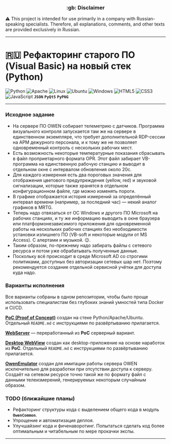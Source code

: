 <h3 align="center">:gb: Disclaimer</h3>

:warning: This project is intended for use primarily in a company with
Russian-speaking specialists. Therefore, all explanations, comments, and other
texts are provided exclusively in Russian.

----

# :ru: Рефакторинг старого ПО (Visual Basic) на новый стек (Python) #

![Python](https://img.shields.io/badge/python-3670A0?style=plastic&logo=python&logoColor=ffdd54)
![Apache](https://img.shields.io/badge/apache-%23D42029.svg?style=plastic&logo=apache&logoColor=white)
![Linux](https://img.shields.io/badge/Linux-FCC624?style=plastic&logo=linux&logoColor=black)
![Ubuntu](https://img.shields.io/badge/Ubuntu-E95420?style=plastic&logo=ubuntu&logoColor=white)
![Windows](https://img.shields.io/badge/Windows-0078D6?style=plastic&logo=windows&logoColor=white)
![HTML5](https://img.shields.io/badge/html5-%23E34F26.svg?style=plastic&logo=html5&logoColor=white)
![CSS3](https://img.shields.io/badge/css3-%231572B6.svg?style=plastic&logo=css3&logoColor=white)
![JavaScript](https://img.shields.io/badge/javascript-%23323330.svg?style=plastic&logo=javascript&logoColor=%23F7DF1E)
**`JSON`**
**`PyQt5`**
**`PyPNG`**

----

### Исходное задание ###

- На сервере ПО OWEN собирает телеметрию с датчиков. Программа визуального
контроля запускается там же на сервере в единственном экземпляре, что требует
дополнительной RDP-сессии на АРМ дежурного персонала, и к тому же не позволяет
одновременный контроль с нескольких рабочих мест.
- Есть возможность некоторые температурные показания сбрасывать в файл
проприетарного формата OPR. Этот файл забирает VB-программа на единственную
рабочую станцию и выводит в отдельном окне с интервалом обновления около 20с.
- Для каждого измерения есть два пороговых значения для отображения цветового
предупреждения (yellow, red) и звуковой сигнализации, которые также хранятся в
отдельном конфигурационном файле, где можно изменять пороги.
- В графике отображается история измерений за определённый интервал времени
(например, за последний час)&nbsp;&mdash; некий аналог графиков в MRTG.
- Теперь надо отвязаться от ОС Windows и другого ПО Microsoft на рабочих
станциях, и ту же информацию выводить в окне браузера или платформонезависимого
приложения для одновременной работы на нескольких рабочих станциях без
необходимости установки излишнего ПО (VB-soft и некоторые модули от MS Access).
С алертами и музыкой. :wink:.
- Таким образом, по-прежнему надо забирать файлы с сетевого ресурса и потом уже
обрабатывать полученные данные.
- Поскольку всё происходит в среде Microsoft AD со строгими политиками,
доступных без авторизации сетевых шар нет. Поэтому рекомендуется создание
отдельной сервисной учётки для доступа куда надо.

### Варианты исполнения ###

Все варианты собраны в одном репозитории, чтобы было проще использовать
специалистам без глубоких знаний умностей типа Docker и CI/CD.

[**PoC (Proof of Concept)**](https://github.com/wildfielded/pro-owen/tree/master/PoC)
создан на стеке Python/Apache/Ubuntu. Отдельный `README.md` с инструкциями по
развёртыванию прилагается.

[**WebServer**](https://github.com/wildfielded/pro-owen/tree/master/WebServer)&nbsp;&mdash;
переработанный из **PoC** серверный вариант.

[**Desktop WebView**](https://github.com/wildfielded/pro-owen/tree/master/WinWebView)
создан как desktop-приложение на основе наработок из **PoC**. Отдельный
`README.md` с инструкциями по развёртыванию прилагается.

[**OwenEmulator**](https://github.com/wildfielded/pro-owen/tree/master/OwenEmulator)
создан для имитации работы сервера OWEN исключительно для разработки при
отсутствии доступа к серверу. Создаёт на сетевом ресурсе точно такой же по
формату файл с данными телеизмерений, генерируемых некоторым случайным образом.

### TODO (ближайшие планы) ###

- Рефакторинг структуры кода с выделением общего кода в модуль **`OwenCommon`**.
- Упрощение и автоматизация деплоя.
- Улучшайзинг кода и фиченаворотинг. Попытаться сделать код более оптимальным и
читабельным по мере прокачки экспы.

----
